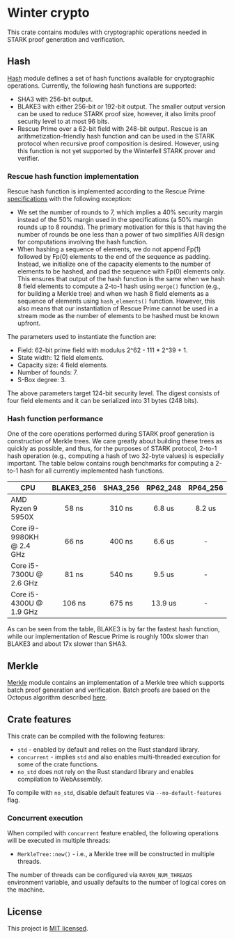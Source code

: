# Winter crypto
This crate contains modules with cryptographic operations needed in STARK proof generation and verification.

## Hash
[Hash](src/hash) module defines a set of hash functions available for cryptographic operations. Currently, the following hash functions are supported:
 
* SHA3 with 256-bit output.
* BLAKE3 with either 256-bit or 192-bit output. The smaller output version can be used to reduce STARK proof size, however, it also limits proof security level to at most 96 bits.
* Rescue Prime over a 62-bit field with 248-bit output. Rescue is an arithmetization-friendly hash function and can be used in the STARK protocol when recursive proof composition is desired. However, using this function is not yet supported by the Winterfell STARK prover and verifier.

### Rescue hash function implementation
Rescue hash function is implemented according to the Rescue Prime [specifications](https://eprint.iacr.org/2020/1143.pdf) with the following exception:
* We set the number of rounds to 7, which implies a 40% security margin instead of the 50% margin used in the specifications (a 50% margin rounds up to 8 rounds). The primary motivation for this is that having the number of rounds be one less than a power of two simplifies AIR design for computations involving the hash function.
* When hashing a sequence of elements, we do not append Fp(1) followed by Fp(0) elements to the end of the sequence as padding. Instead, we initialize one of the capacity elements to the number of elements to be hashed, and pad the sequence with Fp(0) elements only. This ensures that output of the hash function is the same when we hash 8 field elements to compute a 2-to-1 hash using `merge()` function (e.g., for building a Merkle tree) and when we hash 8 field elements as a sequence of elements using `hash_elements()` function. However, this also means that our instantiation of Rescue Prime cannot be used in a stream mode as the number of elements to be hashed must be known upfront.

The parameters used to instantiate the function are:
* Field: 62-bit prime field with modulus 2^62 - 111 * 2^39 + 1.
* State width: 12 field elements.
* Capacity size: 4 field elements.
* Number of founds: 7.
* S-Box degree: 3.

The above parameters target 124-bit security level. The digest consists of four field elements and it can be serialized into 31 bytes (248 bits).

### Hash function performance
One of the core operations performed during STARK proof generation is construction of Merkle trees. We care greatly about building these trees as quickly as possible, and thus, for the purposes of STARK protocol, 2-to-1 hash operation (e.g., computing a hash of two 32-byte values) is especially important. The table below contains rough benchmarks for computing a 2-to-1 hash for all currently implemented hash functions.

| CPU                      | BLAKE3_256 | SHA3_256 | RP62_248 | RP64_256 |
| ------------------------ | :--------: | :------: | :------: | :------: |
| AMD Ryzen 9 5950X        | 58 ns      | 310 ns   | 6.8 us   | 8.2 us   |
| Core i9-9980KH @ 2.4 GHz | 66 ns      | 400 ns   | 6.6 us   | -        |
| Core i5-7300U @ 2.6 GHz  | 81 ns      | 540 ns   | 9.5 us   | -        |
| Core i5-4300U @ 1.9 GHz  | 106 ns     | 675 ns   | 13.9 us  | -        |

As can be seen from the table, BLAKE3 is by far the fastest hash function, while our implementation of Rescue Prime is roughly 100x slower than BLAKE3 and about 17x slower than SHA3.

## Merkle
[Merkle](src/merkle) module contains an implementation of a Merkle tree which supports batch proof generation and verification. Batch proofs are based on the Octopus algorithm described [here](https://eprint.iacr.org/2017/933).

## Crate features
This crate can be compiled with the following features:

* `std` - enabled by default and relies on the Rust standard library.
* `concurrent` - implies `std` and also enables multi-threaded execution for some of the crate functions.
* `no_std` does not rely on the Rust standard library and enables compilation to WebAssembly.

To compile with `no_std`, disable default features via `--no-default-features` flag.

### Concurrent execution
When compiled with `concurrent` feature enabled, the following operations will be executed in multiple threads:

* `MerkleTree::new()` - i.e., a Merkle tree will be constructed in multiple threads.

The number of threads can be configured via `RAYON_NUM_THREADS` environment variable, and usually defaults to the number of logical cores on the machine.

License
-------

This project is [MIT licensed](../LICENSE).